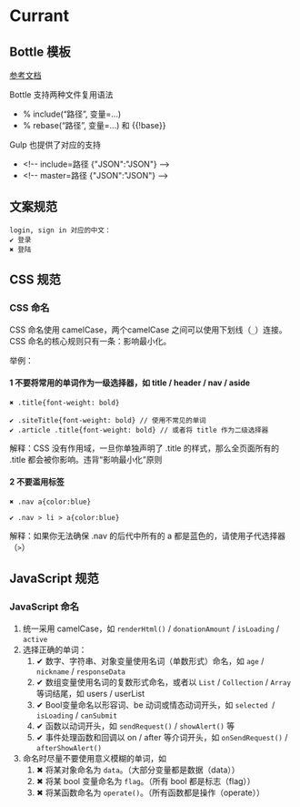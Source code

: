 # Currant

## Bottle 模板

[参考文档](https://docs.google.com/a/bbtechgroup.com/document/d/1T99uqrI7_rqBi0vYYAbPTed-f9qMT9PopjEQKEt4gAY/edit)

Bottle 支持两种文件复用语法

* % include(“路径”, 变量=...)
* % rebase(“路径”, 变量=...) 和 {{!base}}

Gulp 也提供了对应的支持

* \<!-- include=路径 {"JSON":"JSON"} --\>
* \<!-- master=路径 {"JSON":"JSON"} --\>

## 文案规范

```
login, sign in 对应的中文： 
✔︎︎ 登录
✖︎ 登陆
```

## CSS 规范

### CSS 命名

CSS 命名使用 camelCase，两个camelCase 之间可以使用下划线（`_`）连接。
CSS 命名的核心规则只有一条：影响最小化。

举例：

#### 1 不要将常用的单词作为一级选择器，如 title / header / nav / aside

```
✖︎ .title{font-weight: bold}
```


```
✔︎︎ .siteTitle{font-weight: bold} // 使用不常见的单词
✔︎︎ .article .title{font-weight: bold} // 或者将 title 作为二级选择器
```

解释：CSS 没有作用域，一旦你单独声明了 .title 的样式，那么全页面所有的 .title 都会被你影响。违背“影响最小化”原则

#### 2 不要滥用标签

```
✖︎ .nav a{color:blue}
```

```
✔︎︎ .nav > li > a{color:blue}
```

解释：如果你无法确保 .nav 的后代中所有的 a 都是蓝色的，请使用子代选择器（`>`）

## JavaScript 规范

### JavaScript 命名

1. 统一采用 camelCase，如 `renderHtml()` / `donationAmount` / `isLoading` / `active`
2. 选择正确的单词：
	1. ✔︎︎ 数字、字符串、对象变量使用名词（单数形式）命名，如 `age` / `nickname` / `responseData`
	2. ✔︎︎ 数组变量使用名词的复数形式命名，或者以 `List` / `Collection` / `Array` 等词结尾，如 users / userList
	3. ✔︎︎ Bool变量命名以形容词、be 动词或情态动词开头，如 `selected `/ `isLoading` / `canSubmit`
	4. ✔︎︎ 函数以动词开头，如 `sendRequest()` / `showAlert()` 等
	5. ✔︎︎ 事件处理函数和回调以 on / after 等介词开头，如 `onSendRequest()` / `afterShowAlert()`
3. 命名时尽量不要使用意义模糊的单词，如
	1. ✖︎ 将某对象命名为 `data`。（大部分变量都是数据（data））
	2. ✖︎ 将某 bool 变量命名为 `flag`。（所有 bool 都是标志（flag））
	3. ✖︎ 将某函数命名为 `operate()`。（所有函数都是操作（operate））
